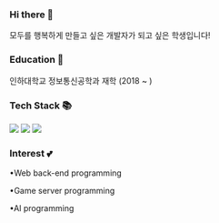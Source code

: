 ### Hi there 👋
모두를 행복하게 만들고 싶은 개발자가 되고 싶은 학생입니다!

### Education 🏫
인하대학교 정보통신공학과 재학 (2018 ~ ) 

### Tech Stack 📚
<img src="https://img.shields.io/badge/Python-3776AB?style=for-the-badge&logo=Python&logoColor=white"> <img src="https://img.shields.io/badge/C++-00599C?style=for-the-badge&logo=C++&logoColor=white"> <img src="https://img.shields.io/badge/C-A8B9CC?style=for-the-badge&logo=C&logoColor=white">

### Interest 💕
•Web back-end programming 

•Game server programming

•AI programming

<!--
**rabbit0711/rabbit0711** is a ✨ _special_ ✨ repository because its `README.md` (this file) appears on your GitHub profile.

Here are some ideas to get you started:

- 🔭 I’m currently working on ...
- 🌱 I’m currently learning ...
- 👯 I’m looking to collaborate on ...
- 🤔 I’m looking for help with ...
- 💬 Ask me about ...
- 📫 How to reach me: ...
- 😄 Pronouns: ...
- ⚡ Fun fact: ...
-->
